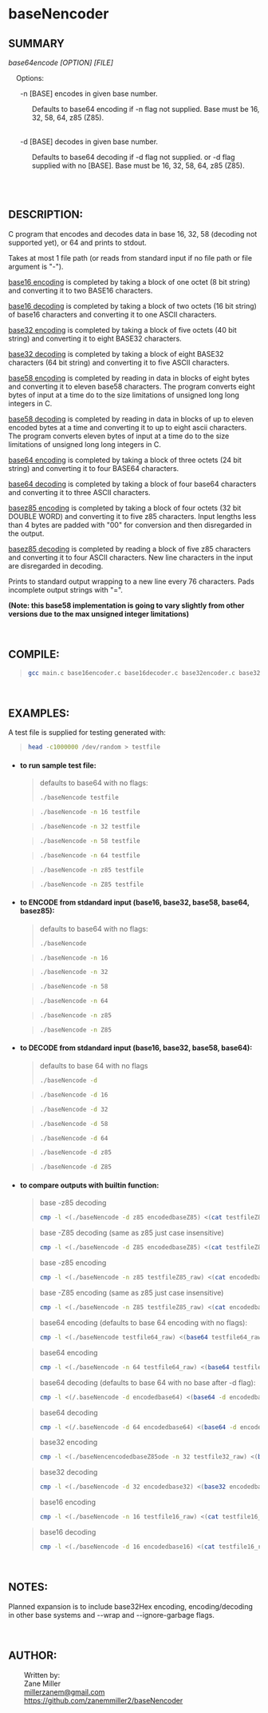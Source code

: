 # baseNencoder

## SUMMARY

_base64encode [OPTION] [FILE]_

&nbsp;&nbsp;&nbsp;&nbsp;Options:

<ul>
-n [BASE] encodes in given base number.

<ul>Defaults to base64 encoding if -n flag not supplied. Base must be 16, 32, 58, 64, z85 (Z85).</ul><br>

-d [BASE] decodes in given base number.

<ul>Defaults to base64 decoding if -d flag not supplied. or -d flag supplied with no [BASE]. Base must be 16, 32, 58, 64, z85 (Z85).</ul><br>

</ul>

<br/>

## DESCRIPTION:

C program that encodes and decodes data in base 16, 32, 58 (decoding not supported yet), or 64 and prints to stdout.

Takes at most 1 file path (or reads from standard input if no file path or file argument is "-").

<ins>base16 encoding</ins> is completed by taking a block of one octet (8 bit string) and converting it to two BASE16 characters.

<ins>base16 decoding</ins> is completed by taking a block of two octets (16 bit string) of base16 characters and converting it to one ASCII characters.

<ins>base32 encoding</ins> is completed by taking a block of five octets (40 bit string) and converting it to eight BASE32 characters.

<ins>base32 decoding</ins> is completed by taking a block of eight BASE32 characters (64 bit string) and converting it to five ASCII characters.

<ins>base58 encoding</ins> is completed by reading in data in blocks of eight bytes and converting it to eleven base58 characters. The program converts eight bytes of input at a time do to the size limitations of unsigned long long integers in C.

<ins>base58 decoding</ins> is completed by reading in data in blocks of up to eleven encoded bytes at a time and converting it to up to eight ascii characters. The program converts eleven bytes of input at a time do to the size limitations of unsigned long long integers in C.

<ins>base64 encoding</ins> is completed by taking a block of three octets (24 bit string) and converting it to four BASE64 characters.

<ins>base64 decoding</ins> is completed by taking a block of four base64 characters and converting it to three ASCII characters.

<ins>basez85 encoding</ins> is completed by taking a block of four octets (32 bit DOUBLE WORD) and converting it to five z85 characters. Input lengths less than 4 bytes are padded with "00" for conversion and then disregarded in the output.

<ins>basez85 decoding</ins> is completed by reading a block of five z85 characters and converting it to four ASCII characters. New line characters in the input are disregarded in decoding.

Prints to standard output wrapping to a new line every 76 characters. Pads incomplete output strings with "=".

**(Note: this base58 implementation is going to vary slightly from other versions due to the max unsigned integer limitations)**

<br/>

## COMPILE:

> ```bash
> gcc main.c base16encoder.c base16decoder.c base32encoder.c base32decoder.c base58encoder.c base58decoder.c base64encoder.c base64decoder.c basez85encoder.c basez85decoder.c parsecl.c writedecoded.c -o baseNencode
> ```

<br/>

## EXAMPLES:

A test file is supplied for testing generated with:

> ```bash
> head -c1000000 /dev/random > testfile
> ```

- #### to run sample test file:

  > defaults to base64 with no flags:
  >
  > ```bash
  > ./baseNencode testfile
  > ```

  > ```bash
  > ./baseNencode -n 16 testfile
  > ```

  > ```bash
  > ./baseNencode -n 32 testfile
  > ```

  > ```bash
  > ./baseNencode -n 58 testfile
  > ```

  > ```bash
  > ./baseNencode -n 64 testfile
  > ```

  > ```bash
  > ./baseNencode -n z85 testfile
  > ```

  > ```bash
  > ./baseNencode -n Z85 testfile
  > ```

- #### to ENCODE from stdandard input (base16, base32, base58, base64, basez85):

  > defaults to base64 with no flags:
  >
  > ```bash
  > ./baseNencode
  > ```

  > ```bash
  > ./baseNencode -n 16
  > ```

  > ```bash
  > ./baseNencode -n 32
  > ```

  > ```bash
  > ./baseNencode -n 58
  > ```

  > ```bash
  > ./baseNencode -n 64
  > ```

  > ```bash
  > ./baseNencode -n z85
  > ```

  > ```bash
  > ./baseNencode -n Z85
  > ```

- #### to DECODE from stdandard input (base16, base32, base58, base64):

  > defaults to base 64 with no flags
  >
  > ```bash
  > ./baseNencode -d
  > ```

  > ```bash
  > ./baseNencode -d 16
  > ```

  > ```bash
  > ./baseNencode -d 32
  > ```

  > ```bash
  > ./baseNencode -d 58
  > ```

  > ```bash
  > ./baseNencode -d 64
  > ```

  > ```bash
  > ./baseNencode -d z85
  > ```

  > ```bash
  > ./baseNencode -d Z85
  > ```

- #### to compare outputs with builtin function:

  > base -z85 decoding
  >
  > ```bash
  > cmp -l <(./baseNencode -d z85 encodedbaseZ85) <(cat testfileZ85_raw)
  > ```

  > base -Z85 decoding (same as z85 just case insensitive)
  >
  > ```bash
  > cmp -l <(./baseNencode -d Z85 encodedbaseZ85) <(cat testfileZ85_raw)
  > ```

  > base -z85 encoding
  >
  > ```bash
  > cmp -l <(./baseNencode -n z85 testfileZ85_raw) <(cat encodedbaseZ85)
  > ```

  > base -Z85 encoding (same as z85 just case insensitive)
  >
  > ```bash
  > cmp -l <(./baseNencode -n Z85 testfileZ85_raw) <(cat encodedbaseZ85)
  > ```

  > base64 encoding (defaults to base 64 encoding with no flags):
  >
  > ```bash
  > cmp -l <(./baseNencode testfile64_raw) <(base64 testfile64_raw)
  > ```

  > base64 encoding
  >
  > ```bash
  > cmp -l <(./baseNencode -n 64 testfile64_raw) <(base64 testfile64_raw)
  > ```

  > base64 decoding (defaults to base 64 with no base after -d flag):
  >
  > ```bash
  > cmp -l <(/.baseNencode -d encodedbase64) <(base64 -d encodedbase64)
  > ```

  > base64 decoding
  >
  > ```bash
  > cmp -l <(/.baseNencode -d 64 encodedbase64) <(base64 -d encodedbase64)
  > ```

  > base32 encoding
  >
  > ```bash
  > cmp -l <(./baseNencencodedbaseZ85ode -n 32 testfile32_raw) <(base32 testfile32_raw)
  > ```

  > base32 decoding
  >
  > ```bash
  > cmp -l <(./baseNencode -d 32 encodedbase32) <(base32 encodedbase32)
  > ```

  > base16 encoding
  >
  > ```bash
  > cmp -l <(./baseNencode -n 16 testfile16_raw) <(cat testfile16_raw | xxd -p -u)
  > ```

  > base16 decoding
  >
  > ```bash
  > cmp -l <(./baseNencode -d 16 encodedbase16) <(cat testfile16_raw)
  > ```

<br/>

## NOTES:

Planned expansion is to include base32Hex encoding, encoding/decoding in other base systems and --wrap and --ignore-garbage flags.

<br/>

## AUTHOR:

&nbsp;&nbsp;&nbsp;&nbsp;&nbsp;&nbsp;&nbsp;&nbsp;Written by:  
&nbsp;&nbsp;&nbsp;&nbsp;&nbsp;&nbsp;&nbsp;&nbsp;Zane Miller  
&nbsp;&nbsp;&nbsp;&nbsp;&nbsp;&nbsp;&nbsp;&nbsp;<millerzanem@gmail.com>  
&nbsp;&nbsp;&nbsp;&nbsp;&nbsp;&nbsp;&nbsp;&nbsp;<https://github.com/zanemmiller2/baseNencoder>
